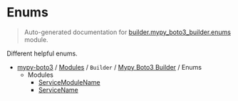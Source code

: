 # Enums

> Auto-generated documentation for [builder.mypy_boto3_builder.enums](https://github.com/vemel/mypy_boto3/blob/master/builder/mypy_boto3_builder/enums/__init__.py) module.

Different helpful enums.

- [mypy-boto3](../../../README.md#mypy_boto3) / [Modules](../../../MODULES.md#mypy-boto3-modules) / `Builder` / [Mypy Boto3 Builder](../index.md#mypy-boto3-builder) / Enums
    - Modules
        - [ServiceModuleName](service_module_name.md#servicemodulename)
        - [ServiceName](service_name.md#servicename)
